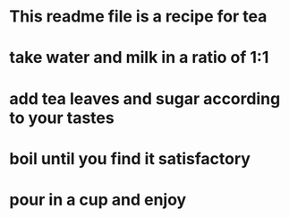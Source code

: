 # This readme file is a recipe for tea
# take water and milk in a ratio of 1:1
# add tea leaves and sugar according to your tastes
# boil until you find it satisfactory
# pour in a cup and enjoy
